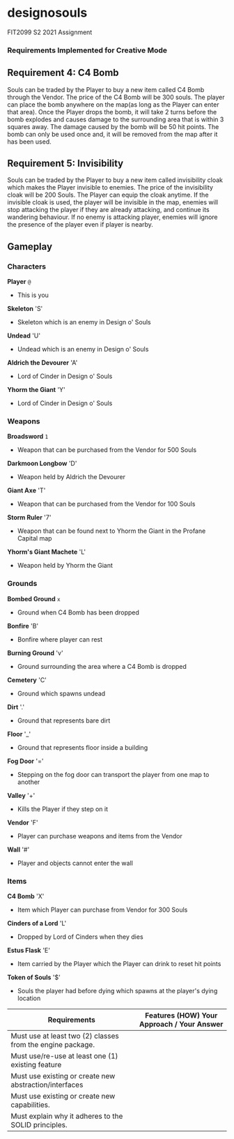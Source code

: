 # designosouls
FIT2099 S2 2021 Assignment

### Requirements Implemented for Creative Mode

## Requirement 4: C4 Bomb

Souls can be traded by the Player to buy a new item called C4 Bomb through the Vendor. The price of the C4 Bomb 
will be 300 souls. The player can place the bomb anywhere on the map(as long as the Player can enter that area).
Once the Player drops the bomb, it will take 2 turns before the bomb explodes and causes damage to the surrounding 
area that is within 3 squares away. The damage caused by the bomb will be 50 hit points. The bomb can only be used 
once and, it will be removed from the map after it has been used.



## Requirement 5:  Invisibility

Souls can be traded by the Player to buy a new item called invisibility cloak which makes the Player invisible 
to enemies. The price of the invisibility cloak will be 200 Souls. The Player can equip the cloak anytime. If the 
invisible cloak is used, the player will be invisible in the map, enemies will stop attacking the player if they are 
already attacking, and continue its wandering behaviour. If no enemy is attacking player, enemies will ignore the 
presence of the player even if player is nearby.








## Gameplay
### Characters
**Player** `@`
- This is you

**Skeleton** 'S'
- Skeleton which is an enemy in Design o' Souls

**Undead** 'U'
- Undead which is an enemy in Design o' Souls

**Aldrich the Devourer** 'A'
- Lord of Cinder in Design o' Souls

**Yhorm the Giant** 'Y'
- Lord of Cinder in Design o' Souls

### Weapons

**Broadsword** `1`
- Weapon that can be purchased from the Vendor for 500 Souls

**Darkmoon Longbow** 'D'
- Weapon held by Aldrich the Devourer

**Giant Axe** 'T'
- Weapon that can be purchased from the Vendor for 100 Souls

**Storm Ruler** '7'
- Weapon that can be found next to Yhorm the Giant in the Profane Capital map

**Yhorm's Giant Machete** 'L'
- Weapon held by Yhorm the Giant

### Grounds

**Bombed Ground** `x`
- Ground when C4 Bomb has been dropped

**Bonfire** 'B'
- Bonfire where player can rest

**Burning Ground** 'v'
- Ground surrounding the area where a C4 Bomb is dropped

**Cemetery** 'C'
- Ground which spawns undead

**Dirt** '.'
- Ground that represents bare dirt

**Floor** '_'
- Ground that represents floor inside a building

**Fog Door** '='
- Stepping on the fog door can transport the player from one map to another

**Valley** '+'
- Kills the Player if they step on it

**Vendor** 'F'
- Player can purchase weapons and items from the Vendor

**Wall** '#'
- Player and objects cannot enter the wall 

### Items

**C4 Bomb** 'X'
- Item which Player can purchase from Vendor for 300 Souls

**Cinders of a Lord** 'L'
- Dropped by Lord of Cinders when they dies

**Estus Flask** 'E'
- Item carried by the Player which the Player can drink to reset hit points

**Token of Souls** '$'
- Souls the player had before dying which spawns at the player's dying location


|                     Requirements                           |   Features (HOW) Your Approach / Your Answer   |
| ---------------------------------------------------------- | ---------------------------------------------- |
| Must use at least two (2) classes from the engine package. |                                                |
| Must use/re-use at least one (1) existing feature          |                                                | 
| Must use existing or create new abstraction/interfaces     |                                                |  
| Must use existing or create new capabilities.              |                                                |  
| Must explain why it adheres to the SOLID principles.       |                                                |  


